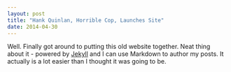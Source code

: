 ```yaml
---
layout: post
title: "Hank Quinlan, Horrible Cop, Launches Site"
date: 2014-04-30
---
```


Well. Finally got around to putting this old website together. Neat thing about it -
powered by [Jekyll](http://jekyllrb.com) and I can use Markdown to author my posts. 
It actually is a lot easier than I thought it was going to be.
